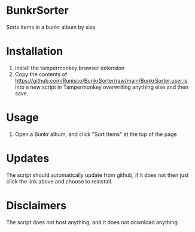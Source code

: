 # BunkrSorter
Sorts items in a bunkr album by size

# Installation
1. install the tampermonkey browser extension
2. Copy the contents of https://github.com/Runisco/BunkrSorter/raw/main/BunkrSorter.user.js into a new script in Tampermonkey overwriting anything else and then save. 

# Usage
1. Open a Bunkr album, and click "Sort Items" at the top of the page

# Updates
The script should automatically update from github, if it does not then just click the link above and choose to reinstall.

# Disclaimers
The script does not host anything, and it does not download anything.
